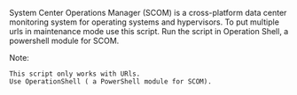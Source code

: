 

System Center Operations Manager (SCOM) is a cross-platform data center monitoring system for operating systems and hypervisors. To put multiple urls in maintenance mode use this script. Run the script in Operation Shell, a powershell module for SCOM.

Note:

    This script only works with URls.
    Use OperationShell ( a PowerShell module for SCOM). 

